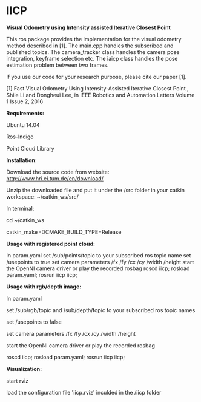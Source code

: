 # IICP
**Visual Odometry using Intensity assisted Iterative Closest Point**

This ros package provides the implementation for the visual odometry method described in [1]. 
The main.cpp handles the subscribed and published topics.
The camera_tracker class handles the camera pose integration, keyframe selection etc.
The iaicp class handles the pose estimation problem between two frames.

If you use our code for your research purpose, please cite our paper [1].

[1] Fast Visual Odometry Using Intensity-Assisted Iterative Closest Point , Shile Li and Dongheui Lee, in IEEE Robotics and Automation Letters Volume 1 Issue 2, 2016

**Requirements:**

Ubuntu 14.04

Ros-Indigo

Point Cloud Library


**Installation:**

Download the source code from website: http://www.hri.ei.tum.de/en/download/

Unzip the downloaded file and put it under the /src folder in your catkin workspace: ~/catkin_ws/src/

In terminal:

cd ~/catkin_ws

catkin_make -DCMAKE_BUILD_TYPE=Release


**Usage with registered point cloud:**

In param.yaml
set /sub/points/topic to your subscribed ros topic name
set /usepoints to true
set camera parameters /fx /fy /cx /cy /width /height
start the OpenNI camera driver or play the recorded rosbag
roscd iicp;   rosload param.yaml;   rosrun iicp iicp;


**Usage with rgb/depth image:**

In param.yaml

set /sub/rgb/topic  and /sub/depth/topic to your subscribed ros topic names

set /usepoints to false

set camera parameters /fx /fy /cx /cy /width /height

start the OpenNI camera driver or play the recorded rosbag

roscd iicp;   rosload param.yaml;   rosrun iicp iicp;


**Visualization:**

start rviz

load the configuration file 'iicp.rviz'  inculded in the /iicp folder

